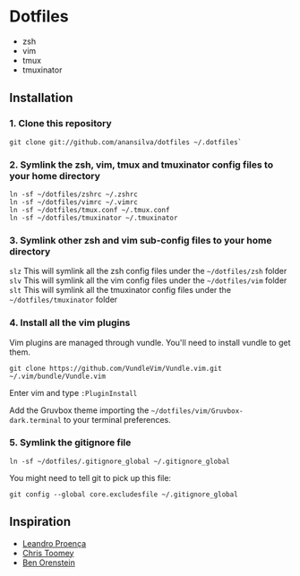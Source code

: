 Dotfiles
=======

- zsh
- vim
- tmux
- tmuxinator

Installation
------------

### 1. Clone this repository
```
git clone git://github.com/anansilva/dotfiles ~/.dotfiles`
```

### 2. Symlink the zsh, vim, tmux and tmuxinator config files to your home directory

```
ln -sf ~/dotfiles/zshrc ~/.zshrc
ln -sf ~/dotfiles/vimrc ~/.vimrc
ln -sf ~/dotfiles/tmux.conf ~/.tmux.conf
ln -sf ~/dotfiles/tmuxinator ~/.tmuxinator
```

### 3. Symlink other zsh and vim sub-config files to your home directory

`slz` This will symlink all the zsh config files under the `~/dotfiles/zsh`
folder
`slv` This will symlink all the vim config files under the `~/dotfiles/vim` folder
`slt` This will symlink all the tmuxinator config files under the `~/dotfiles/tmuxinator` folder

### 4. Install all the vim plugins
Vim plugins are managed through vundle. You'll need to install vundle to get them.

```
git clone https://github.com/VundleVim/Vundle.vim.git ~/.vim/bundle/Vundle.vim
```

Enter vim and type `:PluginInstall`

Add the Gruvbox theme importing the `~/dotfiles/vim/Gruvbox-dark.terminal` to
your terminal preferences.

### 5. Symlink the gitignore file
```
ln -sf ~/dotfiles/.gitignore_global ~/.gitignore_global
```

You might need to tell git to pick up this file:

```
git config --global core.excludesfile ~/.gitignore_global
```

Inspiration
-----------

- [Leandro Proença](https://github.com/leandronsp/dotfiles)
- [Chris Toomey](https://github.com/christoomey/dotfiles)
- [Ben Orenstein](https://github.com/r00k/dotfiles)
